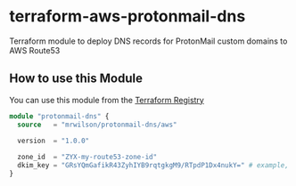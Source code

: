 # terraform-aws-protonmail-dns

Terraform module to deploy DNS records for ProtonMail custom domains to AWS Route53

## How to use this Module

You can use this module from the [Terraform Registry](https://registry.terraform.io/modules/mrwilson/protonmail-dns/aws/)

```terraform
module "protonmail-dns" {
  source   = "mrwilson/protonmail-dns/aws"
  
  version  = "1.0.0"

  zone_id  = "ZYX-my-route53-zone-id"
  dkim_key = "GRsYQmGafikR43ZyhIYB9rqtgkgM9/RTpdP1Dx4nukY=" # example, not real!
}
```